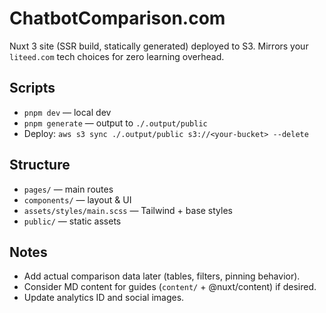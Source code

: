 # ChatbotComparison.com

Nuxt 3 site (SSR build, statically generated) deployed to S3. Mirrors your `liteed.com` tech choices for zero learning overhead.

## Scripts
- `pnpm dev` — local dev
- `pnpm generate` — output to `./.output/public`
- Deploy: `aws s3 sync ./.output/public s3://<your-bucket> --delete`

## Structure
- `pages/` — main routes
- `components/` — layout & UI
- `assets/styles/main.scss` — Tailwind + base styles
- `public/` — static assets

## Notes
- Add actual comparison data later (tables, filters, pinning behavior).
- Consider MD content for guides (`content/` + @nuxt/content) if desired.
- Update analytics ID and social images.